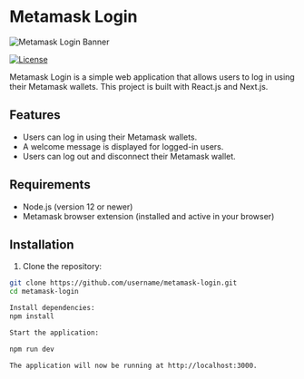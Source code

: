 # Metamask Login

![Metamask Login Banner](./assets/banner.png)

[![License](https://img.shields.io/badge/License-MIT-blue.svg)](LICENSE)

Metamask Login is a simple web application that allows users to log in using their Metamask wallets. This project is built with React.js and Next.js.

## Features

- Users can log in using their Metamask wallets.
- A welcome message is displayed for logged-in users.
- Users can log out and disconnect their Metamask wallet.

## Requirements

- Node.js (version 12 or newer)
- Metamask browser extension (installed and active in your browser)

## Installation

1. Clone the repository:

```bash
git clone https://github.com/username/metamask-login.git
cd metamask-login

Install dependencies:
npm install

Start the application:

npm run dev

The application will now be running at http://localhost:3000.
